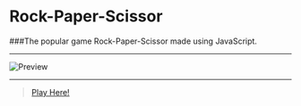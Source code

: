 # Rock-Paper-Scissor
###The popular game Rock-Paper-Scissor made using JavaScript.<br>

---

![Preview](https://i.imgur.com/kJBj1k3.png)

---

> [Play Here!](https://thepubdoc.tk/Rock-Paper-Scissor)
